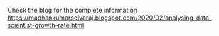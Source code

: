 Check the blog for the complete information
https://madhankumarselvaraj.blogspot.com/2020/02/analysing-data-scientist-growth-rate.html 
